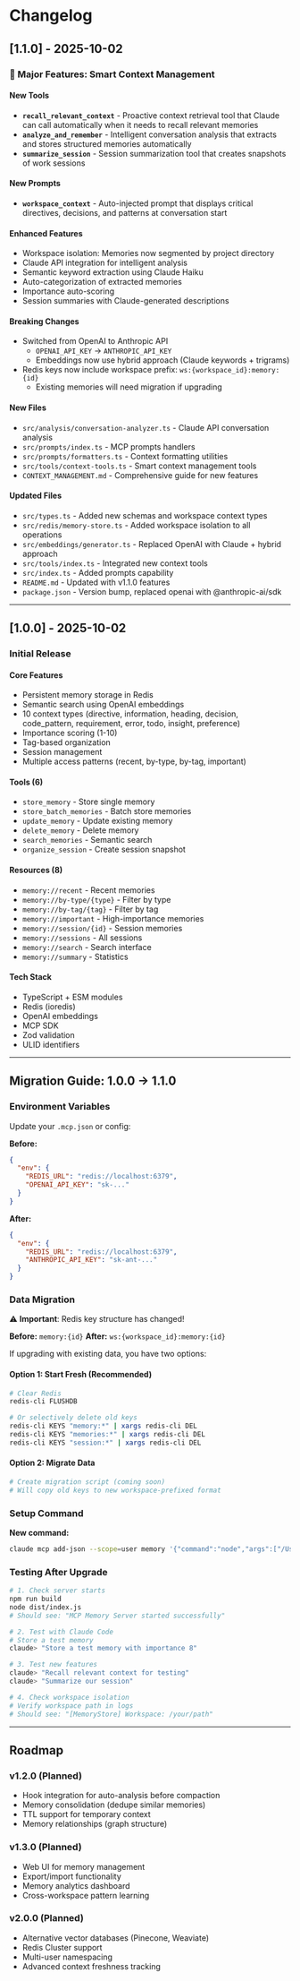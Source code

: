 # Changelog

## [1.1.0] - 2025-10-02

### 🎉 Major Features: Smart Context Management

#### New Tools
- **`recall_relevant_context`** - Proactive context retrieval tool that Claude can call automatically when it needs to recall relevant memories
- **`analyze_and_remember`** - Intelligent conversation analysis that extracts and stores structured memories automatically
- **`summarize_session`** - Session summarization tool that creates snapshots of work sessions

#### New Prompts
- **`workspace_context`** - Auto-injected prompt that displays critical directives, decisions, and patterns at conversation start

#### Enhanced Features
- Workspace isolation: Memories now segmented by project directory
- Claude API integration for intelligent analysis
- Semantic keyword extraction using Claude Haiku
- Auto-categorization of extracted memories
- Importance auto-scoring
- Session summaries with Claude-generated descriptions

#### Breaking Changes
- Switched from OpenAI to Anthropic API
  - `OPENAI_API_KEY` → `ANTHROPIC_API_KEY`
  - Embeddings now use hybrid approach (Claude keywords + trigrams)
- Redis keys now include workspace prefix: `ws:{workspace_id}:memory:{id}`
  - Existing memories will need migration if upgrading

#### New Files
- `src/analysis/conversation-analyzer.ts` - Claude API conversation analysis
- `src/prompts/index.ts` - MCP prompts handlers
- `src/prompts/formatters.ts` - Context formatting utilities
- `src/tools/context-tools.ts` - Smart context management tools
- `CONTEXT_MANAGEMENT.md` - Comprehensive guide for new features

#### Updated Files
- `src/types.ts` - Added new schemas and workspace context types
- `src/redis/memory-store.ts` - Added workspace isolation to all operations
- `src/embeddings/generator.ts` - Replaced OpenAI with Claude + hybrid approach
- `src/tools/index.ts` - Integrated new context tools
- `src/index.ts` - Added prompts capability
- `README.md` - Updated with v1.1.0 features
- `package.json` - Version bump, replaced openai with @anthropic-ai/sdk

---

## [1.0.0] - 2025-10-02

### Initial Release

#### Core Features
- Persistent memory storage in Redis
- Semantic search using OpenAI embeddings
- 10 context types (directive, information, heading, decision, code_pattern, requirement, error, todo, insight, preference)
- Importance scoring (1-10)
- Tag-based organization
- Session management
- Multiple access patterns (recent, by-type, by-tag, important)

#### Tools (6)
- `store_memory` - Store single memory
- `store_batch_memories` - Batch store memories
- `update_memory` - Update existing memory
- `delete_memory` - Delete memory
- `search_memories` - Semantic search
- `organize_session` - Create session snapshot

#### Resources (8)
- `memory://recent` - Recent memories
- `memory://by-type/{type}` - Filter by type
- `memory://by-tag/{tag}` - Filter by tag
- `memory://important` - High-importance memories
- `memory://session/{id}` - Session memories
- `memory://sessions` - All sessions
- `memory://search` - Search interface
- `memory://summary` - Statistics

#### Tech Stack
- TypeScript + ESM modules
- Redis (ioredis)
- OpenAI embeddings
- MCP SDK
- Zod validation
- ULID identifiers

---

## Migration Guide: 1.0.0 → 1.1.0

### Environment Variables
Update your `.mcp.json` or config:

**Before:**
```json
{
  "env": {
    "REDIS_URL": "redis://localhost:6379",
    "OPENAI_API_KEY": "sk-..."
  }
}
```

**After:**
```json
{
  "env": {
    "REDIS_URL": "redis://localhost:6379",
    "ANTHROPIC_API_KEY": "sk-ant-..."
  }
}
```

### Data Migration

⚠️ **Important**: Redis key structure has changed!

**Before:** `memory:{id}`
**After:** `ws:{workspace_id}:memory:{id}`

If upgrading with existing data, you have two options:

#### Option 1: Start Fresh (Recommended)
```bash
# Clear Redis
redis-cli FLUSHDB

# Or selectively delete old keys
redis-cli KEYS "memory:*" | xargs redis-cli DEL
redis-cli KEYS "memories:*" | xargs redis-cli DEL
redis-cli KEYS "session:*" | xargs redis-cli DEL
```

#### Option 2: Migrate Data
```bash
# Create migration script (coming soon)
# Will copy old keys to new workspace-prefixed format
```

### Setup Command

**New command:**
```bash
claude mcp add-json --scope=user memory '{"command":"node","args":["/Users/joseairosa/Development/mcp/mem/dist/index.js"],"env":{"REDIS_URL":"redis://localhost:6379","ANTHROPIC_API_KEY":"YOUR_KEY"}}'
```

### Testing After Upgrade

```bash
# 1. Check server starts
npm run build
node dist/index.js
# Should see: "MCP Memory Server started successfully"

# 2. Test with Claude Code
# Store a test memory
claude> "Store a test memory with importance 8"

# 3. Test new features
claude> "Recall relevant context for testing"
claude> "Summarize our session"

# 4. Check workspace isolation
# Verify workspace path in logs
# Should see: "[MemoryStore] Workspace: /your/path"
```

---

## Roadmap

### v1.2.0 (Planned)
- Hook integration for auto-analysis before compaction
- Memory consolidation (dedupe similar memories)
- TTL support for temporary context
- Memory relationships (graph structure)

### v1.3.0 (Planned)
- Web UI for memory management
- Export/import functionality
- Memory analytics dashboard
- Cross-workspace pattern learning

### v2.0.0 (Planned)
- Alternative vector databases (Pinecone, Weaviate)
- Redis Cluster support
- Multi-user namespacing
- Advanced context freshness tracking
